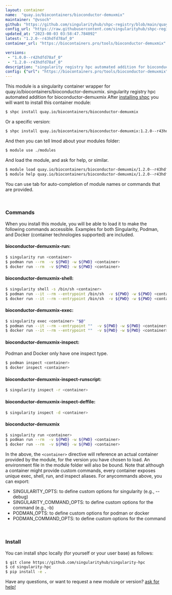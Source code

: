 ```yaml
---
layout: container
name:  "quay.io/biocontainers/bioconductor-demuxmix"
maintainer: "@vsoch"
github: "https://github.com/singularityhub/shpc-registry/blob/main/quay.io/biocontainers/bioconductor-demuxmix/container.yaml"
config_url: "https://raw.githubusercontent.com/singularityhub/shpc-registry/main/quay.io/biocontainers/bioconductor-demuxmix/container.yaml"
updated_at: "2023-08-03 03:58:47.784092"
latest: "1.2.0--r43hdfd78af_0"
container_url: "https://biocontainers.pro/tools/bioconductor-demuxmix"

versions:
 - "1.0.0--r42hdfd78af_0"
 - "1.2.0--r43hdfd78af_0"
description: "singularity registry hpc automated addition for bioconductor-demuxmix"
config: {"url": "https://biocontainers.pro/tools/bioconductor-demuxmix", "maintainer": "@vsoch", "description": "singularity registry hpc automated addition for bioconductor-demuxmix", "latest": {"1.2.0--r43hdfd78af_0": "sha256:976274ed70531bfb8b2606a3c02d971c59a6f10013b3c9c5374dd10e6f8351ed"}, "tags": {"1.0.0--r42hdfd78af_0": "sha256:0bc32cda529db7826e0d00ad8ff605e2b4a005550c42c8acc554d82ed4703232", "1.2.0--r43hdfd78af_0": "sha256:976274ed70531bfb8b2606a3c02d971c59a6f10013b3c9c5374dd10e6f8351ed"}, "docker": "quay.io/biocontainers/bioconductor-demuxmix"}
---
```


This module is a singularity container wrapper for quay.io/biocontainers/bioconductor-demuxmix.
singularity registry hpc automated addition for bioconductor-demuxmix
After [installing shpc](#install) you will want to install this container module:


```bash
$ shpc install quay.io/biocontainers/bioconductor-demuxmix
```

Or a specific version:

```bash
$ shpc install quay.io/biocontainers/bioconductor-demuxmix:1.2.0--r43hdfd78af_0
```

And then you can tell lmod about your modules folder:

```bash
$ module use ./modules
```

And load the module, and ask for help, or similar.

```bash
$ module load quay.io/biocontainers/bioconductor-demuxmix/1.2.0--r43hdfd78af_0
$ module help quay.io/biocontainers/bioconductor-demuxmix/1.2.0--r43hdfd78af_0
```

You can use tab for auto-completion of module names or commands that are provided.

<br>

### Commands

When you install this module, you will be able to load it to make the following commands accessible.
Examples for both Singularity, Podman, and Docker (container technologies supported) are included.

#### bioconductor-demuxmix-run:

```bash
$ singularity run <container>
$ podman run --rm  -v ${PWD} -w ${PWD} <container>
$ docker run --rm  -v ${PWD} -w ${PWD} <container>
```

#### bioconductor-demuxmix-shell:

```bash
$ singularity shell -s /bin/sh <container>
$ podman run --it --rm --entrypoint /bin/sh  -v ${PWD} -w ${PWD} <container>
$ docker run --it --rm --entrypoint /bin/sh  -v ${PWD} -w ${PWD} <container>
```

#### bioconductor-demuxmix-exec:

```bash
$ singularity exec <container> "$@"
$ podman run --it --rm --entrypoint ""  -v ${PWD} -w ${PWD} <container> "$@"
$ docker run --it --rm --entrypoint ""  -v ${PWD} -w ${PWD} <container> "$@"
```

#### bioconductor-demuxmix-inspect:

Podman and Docker only have one inspect type.

```bash
$ podman inspect <container>
$ docker inspect <container>
```

#### bioconductor-demuxmix-inspect-runscript:

```bash
$ singularity inspect -r <container>
```

#### bioconductor-demuxmix-inspect-deffile:

```bash
$ singularity inspect -d <container>
```



#### bioconductor-demuxmix

```bash
$ singularity run <container>
$ podman run --rm  -v ${PWD} -w ${PWD} <container>
$ docker run --rm  -v ${PWD} -w ${PWD} <container>
```


In the above, the `<container>` directive will reference an actual container provided
by the module, for the version you have chosen to load. An environment file in the
module folder will also be bound. Note that although a container
might provide custom commands, every container exposes unique exec, shell, run, and
inspect aliases. For anycommands above, you can export:

 - SINGULARITY_OPTS: to define custom options for singularity (e.g., --debug)
 - SINGULARITY_COMMAND_OPTS: to define custom options for the command (e.g., -b)
 - PODMAN_OPTS: to define custom options for podman or docker
 - PODMAN_COMMAND_OPTS: to define custom options for the command

<br>

### Install

You can install shpc locally (for yourself or your user base) as follows:

```bash
$ git clone https://github.com/singularityhub/singularity-hpc
$ cd singularity-hpc
$ pip install -e .
```

Have any questions, or want to request a new module or version? [ask for help!](https://github.com/singularityhub/singularity-hpc/issues)